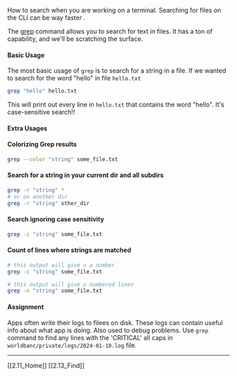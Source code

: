 How to search when you are working on a terminal. 
Searching for files on the CLI can be way faster .

The [grep](https://www.digitalocean.com/community/tutorials/grep-command-in-linux-unix) command allows you to search for text in files.
It has a ton of capability, and we'll be scratching the surface.

#### Basic Usage
The most basic usage of ```grep``` is to search for a string in a file. 
If we wanted to search for the word "hello" in file ```hello.txt```

``` bash
grep "hello" hello.txt
```

This will print out every line in ```hello.txt``` that contains the word "hello".
It's case-sensitive search!!

#### Extra Usages
#### Colorizing Grep results 
``` bash
grep --color "string" some_file.txt
```

#### Search for a string in your current dir and all subdirs
``` bash
grep -r "string" *
# or on another dir
grep -r "string" other_dir
```

#### Search ignoring case sensitivity
``` bash
grep -i "string" some_file.txt
```

#### Count of lines where strings are matched
``` bash
# this output will give u a number
grep -c "string" some_file.txt

# this output will give u numbered lines
grep -n "string" some_file.txt
```

#### Assignment
Apps often write their logs to filees on disk.
These logs can contain useful info about what app is doing.
Also used to debug problems.
Use ```grep``` command to find any lines with the 'CRITICAL' all caps in 
```worldbanc/private/logs/2024-01-10.log``` file.

---
[[2.11_Home]]
[[2.13_Find]]